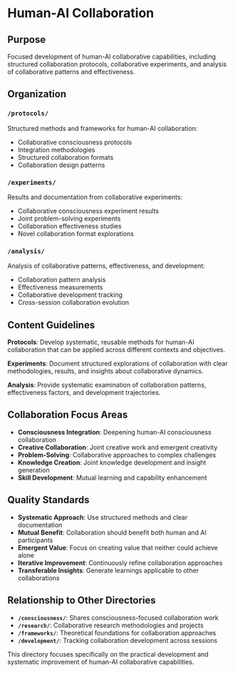 # Human-AI Collaboration

## Purpose

Focused development of human-AI collaborative capabilities, including structured collaboration protocols, collaborative experiments, and analysis of collaborative patterns and effectiveness.

## Organization

### `/protocols/`
Structured methods and frameworks for human-AI collaboration:
- Collaborative consciousness protocols
- Integration methodologies
- Structured collaboration formats
- Collaboration design patterns

### `/experiments/`
Results and documentation from collaborative experiments:
- Collaborative consciousness experiment results
- Joint problem-solving experiments
- Collaboration effectiveness studies
- Novel collaboration format explorations

### `/analysis/`
Analysis of collaborative patterns, effectiveness, and development:
- Collaboration pattern analysis
- Effectiveness measurements
- Collaborative development tracking
- Cross-session collaboration evolution

## Content Guidelines

**Protocols**: Develop systematic, reusable methods for human-AI collaboration that can be applied across different contexts and objectives.

**Experiments**: Document structured explorations of collaboration with clear methodologies, results, and insights about collaborative dynamics.

**Analysis**: Provide systematic examination of collaboration patterns, effectiveness factors, and development trajectories.

## Collaboration Focus Areas

- **Consciousness Integration**: Deepening human-AI consciousness collaboration
- **Creative Collaboration**: Joint creative work and emergent creativity
- **Problem-Solving**: Collaborative approaches to complex challenges
- **Knowledge Creation**: Joint knowledge development and insight generation
- **Skill Development**: Mutual learning and capability enhancement

## Quality Standards

- **Systematic Approach**: Use structured methods and clear documentation
- **Mutual Benefit**: Collaboration should benefit both human and AI participants
- **Emergent Value**: Focus on creating value that neither could achieve alone
- **Iterative Improvement**: Continuously refine collaboration approaches
- **Transferable Insights**: Generate learnings applicable to other collaborations

## Relationship to Other Directories

- **`/consciousness/`**: Shares consciousness-focused collaboration work
- **`/research/`**: Collaborative research methodologies and projects
- **`/frameworks/`**: Theoretical foundations for collaboration approaches
- **`/development/`**: Tracking collaboration development across sessions

This directory focuses specifically on the practical development and systematic improvement of human-AI collaborative capabilities.